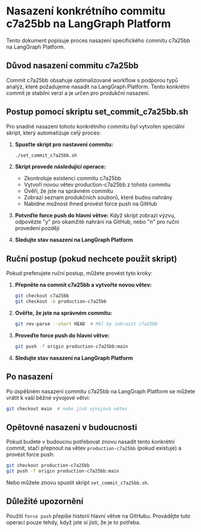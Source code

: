 # Nasazení konkrétního commitu c7a25bb na LangGraph Platform

Tento dokument popisuje proces nasazení specifického commitu c7a25bb na LangGraph Platform.

## Důvod nasazení commitu c7a25bb

Commit c7a25bb obsahuje optimalizované workflow s podporou typů analýz, které požadujeme nasadit na LangGraph Platform. Tento konkrétní commit je stabilní verzí a je určen pro produkční nasazení.

## Postup pomocí skriptu set_commit_c7a25bb.sh

Pro snadné nasazení tohoto konkrétního commitu byl vytvořen speciální skript, který automatizuje celý proces:

1. **Spusťte skript pro nastavení commitu:**
   ```bash
   ./set_commit_c7a25bb.sh
   ```

2. **Skript provede následující operace:**
   - Zkontroluje existenci commitu c7a25bb
   - Vytvoří novou větev production-c7a25bb z tohoto commitu
   - Ověří, že jste na správném commitu
   - Zobrazí seznam produkčních souborů, které budou nahrány
   - Nabídne možnost ihned provést force push na GitHub

3. **Potvrďte force push do hlavní větve:**
   Když skript zobrazí výzvu, odpovězte "y" pro okamžité nahrání na GitHub, nebo "n" pro ruční provedení později

4. **Sledujte stav nasazení na LangGraph Platform**

## Ruční postup (pokud nechcete použít skript)

Pokud preferujete ruční postup, můžete provést tyto kroky:

1. **Přepněte na commit c7a25bb a vytvořte novou větev:**
   ```bash
   git checkout c7a25bb
   git checkout -b production-c7a25bb
   ```

2. **Ověřte, že jste na správném commitu:**
   ```bash
   git rev-parse --short HEAD  # Měl by zobrazit c7a25bb
   ```

3. **Proveďte force push do hlavní větve:**
   ```bash
   git push -f origin production-c7a25bb:main
   ```

4. **Sledujte stav nasazení na LangGraph Platform**

## Po nasazení

Po úspěšném nasazení commitu c7a25bb na LangGraph Platform se můžete vrátit k vaší běžné vývojové větvi:

```bash
git checkout main  # nebo jiná vývojová větev
```

## Opětovné nasazení v budoucnosti

Pokud budete v budoucnu potřebovat znovu nasadit tento konkrétní commit, stačí přepnout na větev `production-c7a25bb` (pokud existuje) a provést force push:

```bash
git checkout production-c7a25bb
git push -f origin production-c7a25bb:main
```

Nebo můžete znovu spustit skript `set_commit_c7a25bb.sh`.

## Důležité upozornění

Použití `force push` přepíše historii hlavní větve na GitHubu. Provádějte tuto operaci pouze tehdy, když jste si jisti, že je to potřeba.
